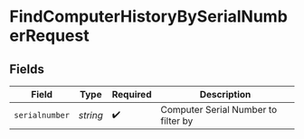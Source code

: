 # FindComputerHistoryBySerialNumberRequest


## Fields

| Field                               | Type                                | Required                            | Description                         |
| ----------------------------------- | ----------------------------------- | ----------------------------------- | ----------------------------------- |
| `serialnumber`                      | *string*                            | :heavy_check_mark:                  | Computer Serial Number to filter by |
